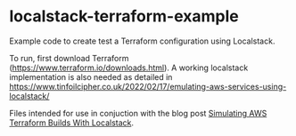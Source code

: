 # localstack-terraform-example

Example code to create test a Terraform configuration using Localstack.

To run, first download Terraform (https://www.terraform.io/downloads.html). A working localstack implementation is also needed as detailed in https://www.tinfoilcipher.co.uk/2022/02/17/emulating-aws-services-using-localstack/

Files intended for use in conjuction with the blog post [Simulating AWS Terraform Builds With Localstack](https://www.tinfoilcipher.co.uk/simulating-aws-terraform-builds-with-localstack).
